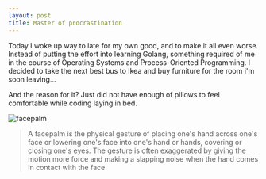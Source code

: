 ```yaml
---
layout: post
title: Master of procrastination
---
```


Today I woke up way to late for my own good, and to make it all even worse. Instead of putting the effort into learning Golang, something required of me in the course of Operating Systems and Process-Oriented Programming. I decided to take the next best bus to Ikea and buy furniture for the room i'm soon leaving...

And the reason for it? Just did not have enough of pillows to feel comfortable while coding laying in bed.

![facepalm](https://upload.wikimedia.org/wikipedia/commons/thumb/3/3b/Paris_Tuileries_Garden_Facepalm_statue.jpg/600px-Paris_Tuileries_Garden_Facepalm_statue.jpg)
> A facepalm is the physical gesture of placing one's hand across one's face or lowering one's face into one's hand or hands, covering or closing one's eyes. The gesture is often exaggerated by giving the motion more force and making a slapping noise when the hand comes in contact with the face.